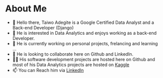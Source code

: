 # About Me

- 👋 Hello there, Taiwo Adegite is a Google Certified Data Analyst and a Back-end Developer (Django)
- 👀 He is interested in Data Analytics and enjoys working as a back-end Developer.
- 🌱 He is currently working on personal projects, frelancing and learning ...
- 💞️ He is looking to collaborate here on Github and LinkedIn.
- 👩‍💻 His software development projects are hosted here on Github and most of his Data Analytics projects are hosted on [Kaggle](https://www.kaggle.com/adegitetaiwo)
- 📫 You can Reach him via [LinkedIn](https://www.linkedin.com/in/taiwo-adegite-39849b187/)

<!---
Adegitetaiwo/Adegitetaiwo is a ✨ special ✨ repository because its `README.md` (this file) appears on your GitHub profile.
You can click the Preview link to take a look at your changes.
--->
